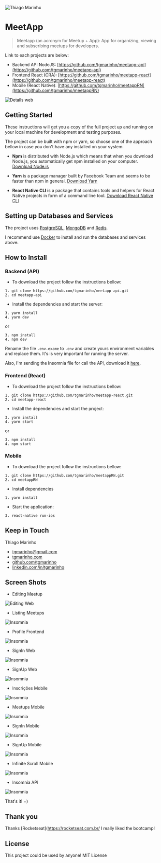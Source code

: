 ![Thiago Marinho](https://pbs.twimg.com/profile_banners/41742474/1490016588/1500x500)

# MeetApp

> Meetapp (an acronym for Meetup + App): App for organizing, viewing and subscribing meetups for developers.

Link to each projects are below:

* Backend API NodeJS: [https://github.com/tgmarinho/meetapp-api](https://github.com/tgmarinho/meetapp-api)
* Frontend React (CRA): [https://github.com/tgmarinho/meetapp-react](https://github.com/tgmarinho/meetapp-react)
* Mobile (React Native): [https://github.com/tgmarinho/meetappRN](https://github.com/tgmarinho/meetappRN)


![Details web](screenshots/details-web.png)


## Getting Started

These instructions will get you a copy of the full project up and running on your local machine for development and testing purposes.

The project can be built with npm or yarn, so choose one of the approach bellow in case you don't have any installed on your system.

* **Npm** is distributed with Node.js which means that when you download Node.js, you automatically get npm installed on your computer. [Download Node.js](https://nodejs.org/en/download/)

* **Yarn** is a package manager built by Facebook Team and seems to be faster than npm in general.  [Download Yarn](https://yarnpkg.com/en/docs/install)

* **React Native CLI** is a package that contains tools and helpers for React Native projects in form of a command line tool.  [Download React Native CLI](https://facebook.github.io/react-native/docs/getting-started)

## Setting up Databases and Services

The project uses [PostgreSQL](https://www.postgresql.org), [MongoDB](https://www.mongodb.com) and [Redis](https://redis.io).

I recommend use [Docker](https://www.docker.com) to install and run the databases and services above.

## How to Install

### Backend (API)

* To download the project follow the instructions bellow:

```
1. git clone https://github.com/tgmarinho/meetapp-api.git
2. cd meetapp-api
```

* Install the dependencies and start the server:

```
3. yarn install
4. yarn dev
```

or

```
3. npm install
4. npm dev
```

Rename the file `.env.exame` to `.env` and create yours environment variables and replace them. It's is very important for running the server.

Also, I'm sending the Insomnia file for call the API, download it [here](https://github.com/tgmarinho/meetapp/blob/master/Insomnia_2019-10-27.json).

### Frontend (React)

* To download the project follow the instructions bellow:

```
1. git clone https://github.com/tgmarinho/meetapp-react.git
2. cd meetapp-react
```

* Install the dependencies and start the project:

```
3. yarn install
4. yarn start
```

or

```
3. npm install
4. npm start
```

### Mobile

* To download the project follow the instructions bellow:

```
1. git clone https://github.com/tgmarinho/meetappRN.git
2. cd meetappRN
```

* Install dependencies

```
1. yarn install
```

* Start the application:

```
3. react-native run-ios
```


## Keep in Touch

Thiago Marinho
* [tgmarinho@gmail.com](mailto:tgmarinho@gmail.com)
* [tgmarinho.com](http://tgmarinho.com)
* [github.com/tgmarinho](http://github.com/tgmarinho)
* [linkedin.com/in/tgmarinho](http://linkedin.com/in/tgmarinho)


## Screen Shots


* Editing Meetup

![Editing Web](screenshots/edit-web.png)

* Listing Meetups

![Insomnia](screenshots/listMeetup-werb.png)

* Profile Frontend

![Insomnia](screenshots/profile-web.png)

* SignIn Web

![Insomnia](screenshots/sign-web.png)

* SignUp Web

![Insomnia](screenshots/signup-web.png)

* Inscrições Mobile

![Insomnia](screenshots/inscricoes-mobile.png)

* Meetups Mobile

![Insomnia](screenshots/meetups-mobile.png)

* SignIn Mobile

![Insomnia](screenshots/sign-mobile.png)

* SignUp Mobile

![Insomnia](screenshots/signup-mobile.png)

* Infinite Scroll Mobile

![Insomnia](screenshots/sroll-mobile.png)


* Insomnia API

![Insomnia](screenshots/insomnia-api.png)


That's it! =)

## Thank you

Thanks [Rocketseat](https://rocketseat.com.br/ I really liked the bootcamp!

## License

This project could be used by anyone! MIT License
